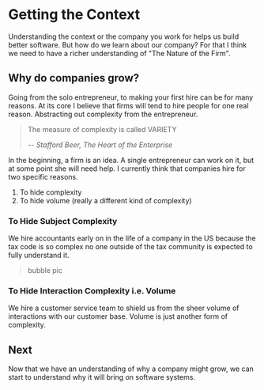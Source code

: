 # Getting the Context

Understanding the context or the company you work for helps us build better software. But how do we learn about our company? For that I think we need to have a richer understanding of "The Nature of the Firm".

## Why do companies grow?

Going from the solo entrepreneur, to making your first hire can be for many reasons. At its core I believe that firms will tend to hire people for one real reason. Abstracting out complexity from the entrepreneur.

> The measure of complexity is called VARIETY
> 
> -- <cite>Stafford Beer, The Heart of the Enterprise</cite>

In the beginning, a firm is an idea. A single entrepreneur can work on it, but at some point she will need help. I currently think that companies hire for two specific reasons.

1. To hide complexity
2. To hide volume (really a different kind of complexity)

### To Hide Subject Complexity

We hire accountants early on in the life of a company in the US because the tax code is so complex no one outside of the tax community is expected to fully understand it.

> bubble pic

### To Hide Interaction Complexity i.e. Volume

We hire a customer service team to shield us from the sheer volume of interactions with our customer base. Volume is just another form of complexity.



## Next

Now that we have an understanding of why a company might grow, we can start to understand why it will bring on software systems.
